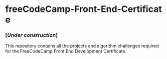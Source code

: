 # freeCodeCamp-Front-End-Certificat e
### [*Under construction*]

This repository contains all the projects and algorithm challenges required for the FreeCodeCamp Front End Development Certificate.

